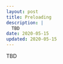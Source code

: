 ```yaml
---
layout: post
title: Preloading
description: |
  TBD
date: 2020-05-15
updated: 2020-05-15
---
```


TBD
